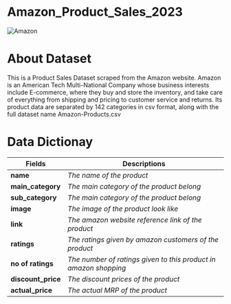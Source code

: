# Amazon_Product_Sales_2023
![Amazon](https://github.com/akshaybayas1997/Amazon_Product_Sales_2023/assets/137906471/fadcc8d8-fa7c-4011-88c3-9f2ec6c3866f)

# About Dataset

This is a Product Sales Dataset scraped from the Amazon website. Amazon is an American Tech Multi-National Company whose business interests include E-commerce, where they buy and store the inventory, and take care of everything from shipping and pricing to customer service and returns. Its product data are separated by 142 categories in csv format, along with the full dataset name Amazon-Products.csv

# Data Dictionay


|       Fields        |                        Descriptions                              |
| ------------------- | ---------------------------------------------------------------- |
| **name**            | *The name of the product*                                        |
| **main_category**   | *The main category of the product belong*                        |
| **sub_category**    | *The main category of the product belong*                        |
| **image**           | *The image of the product look like*                             |
| **link**            | *The amazon website reference link of the product*               |
| **ratings**         | *The ratings given by amazon customers of the product*           |
| **no of ratings**   | *The number of ratings given to this product in amazon shopping* |
| **discount_price**  | *The discount prices of the product*                             |
| **actual_price**    | *The actual MRP of the product*                                  |

